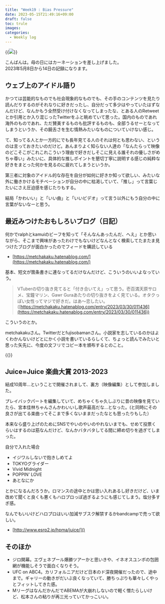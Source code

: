 ```yaml
---
title: "Week19 : Bias Pressure"
date: 2023-05-15T21:49:16+09:00
draft: false
toc: trule
images:
categories:
  - Weekly log
---
```


{{<image src="/images/images/230501.webp">}}

こんばんは。母の日にはカーネーションを差し上げました。  
2023年5月8日から14日の記録になります。

<!--more-->

## ウェブ上のアイドル語り

かつては芸能的なものでも社会現象的なものでも、その手のコンテンツを見たり読んだりするのがそれなりに好きだったし、自分だって多少はやっていたはずなんだけど、なんかもう全然受け付けなくなってしまったな、とある人のRetweetとか引用とか入り混じったTwitterをふと眺めていて思った。国内のものであれ海外のものであれ、ただ賛美するものも批評するものも、全部うるせーとなってしまうというか、その饒舌さを生む情熱みたいなものについていけない感じ。

て、知ってる人とか一方的にでも長年見てる人のそれは何とも思わない、というのは言っておきたいのだけど。あんまりよく知らない人達の「なんたらって映像のどこそこがこれこれこういう理由で好きだしそこに見える誰それの優しさがめちゃ尊い」みたいに、具体的な推しポイントを懇切丁寧に説明する感じの純粋な好きをまとった何かを見るのに疲れてしまうというか。

第三者に対象のアイドル的な存在を自分が如何に好きか知って欲しい、みたいな外に働きかけるモチベーションが自分の中に枯渇していて、「推し」って言葉じたいにさえ圧迫感を感じたりもする。

結局「かわいい」と「いい曲」と「いいビデオ」って言う以外にもう自分の中に言葉がないなーと思う。

## 最近みつけたおもしろいブログ（日記）

何かでralphとkamuiのビーフを知って「そんなんあったんだ、へえ」とか思いながら、そこまで興味があったわけでもないけどなんとなく検索してたまたま見つけたブログが面白かったのでフィードを購読している

- [https://metchakaku.hatenablog.com/](https://metchakaku.hatenablog.com/)

基本、短文が箇条書きに連なってるだけなんだけど、こういうのいいよなっていう。

> VTuberの切り抜き見てると「付き合いてえ」って思う。壱百満天原サロメ、宝鐘マリン、Gawr Guraあたりの切り抜きをよく見ている。オタクっぽい女性ってマジで好きだ。はあ〜恋したい。
([https://metchakaku.hatenablog.com/entry/2023/03/30/011436](https://metchakaku.hatenablog.com/entry/2023/03/30/011436))
> 

こういうのとか。

metchakakuさん。Twitterだとfujisobamanさん。小説家を志しているのかはよくわかんないけどとにかく小説を書いているらしくて、ちょっと読んでみたいと思った矢先に、今度の文フリでコピー本を頒布するとのこと。

{{<tweet user= fujisobaman id= 1657355983494979587 >}}

## Juice=Juice 楽曲大賞 2013-2023

結成10周年…ということで開催されまして、裏方（映像編集）として参加しました。

プレイバックパートを編集していて、めちゃくちゃ久しぶりに昔の映像を見ていたら、宮本佳林ちゃんさんかわいいし歌声最高だな…となった。(と同時にその良さが出てる楽曲ってそこまで多くないままだったなとも思ったりもした）

本来なら盛り上げのためにSNSでやいのやいのやれないまでも、せめて投票くらいはするのは筋なんだけど、なんかバタバタしてる間に締め切りを過ぎてしまった。

自分で入れた場合

- イジワルしないで抱きしめてよ
- TOKYOグライダー
- Vivid Midnight
- POPPIN' LOVE
- あとなにか

とかになるんだろうか。ロマンスの途中とかは思い入れあるし好きだけど、いま改めて聞くと良くも悪くもハロプロっぽ過ぎるようにも感じてしまう。塩分多すぎ感。

なんでもいいけどハロプロはいい加減サブスク解禁するかbandcampで売って欲しい。

- [http://www.esrp2.jp/hpma/juice/]()

## そのほか

- ジロ開幕。エヴェネプール爆勝ツアーかと思いきや、イネオスユンボの包囲網が機能しそうで面白くなりそう。
- UFC on ABC4。カリフォルニアだけど日本のド深夜開催だったので、途中まで。ギャリーの動きがだいぶ良くなっていて、勝ちっぷりも華々しくやっとフィットしてきた感。
- MリーグはなんだかんだでABEMAが大崩れしないので軽く憎たらしいけど、松本さんの粘りが再三光っていてかっこいい。